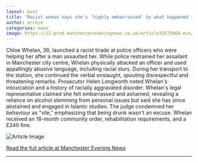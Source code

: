 ```yaml
---
layout: post
title: "Racist woman says she's 'highly embarrassed' by what happened in Manchester city centre"
author: archie
categories: news
image: https://i2-prod.manchestereveningnews.co.uk/article32575068.ece/ALTERNATES/s1200/0_Chloe-Whelan-court-snatch.jpg
---
```

Chloe Whelan, 36, launched a racist tirade at police officers who were helping her after a man assaulted her. While police restrained her assailant in Manchester city centre, Whelan physically attacked an officer and used appallingly abusive language, including racial slurs. During her transport to the station, she continued the verbal onslaught, spouting disrespectful and threatening remarks. Prosecutor Helen Longworth noted Whelan's intoxication and a history of racially aggravated disorder. Whelan's legal representative claimed she felt embarrassed and ashamed, revealing a reliance on alcohol stemming from personal issues but said she has since abstained and engaged in Islamic studies. The judge condemned her behaviour as “vile,” emphasizing that being drunk wasn't an excuse. Whelan received an 18-month community order, rehabilitation requirements, and a £240 fine.

![Article Image](https://i2-prod.manchestereveningnews.co.uk/article32575068.ece/ALTERNATES/s1200/0_Chloe-Whelan-court-snatch.jpg)

[Read the full article at Manchester Evening News](https://www.manchestereveningnews.co.uk/news/greater-manchester-news/police-arrested-man-who-assaulted-32574988)

---
